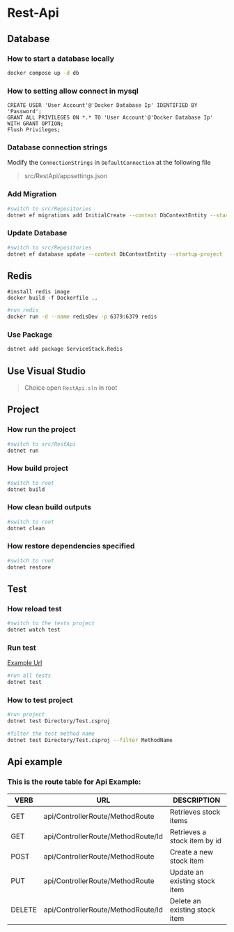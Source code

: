 # Rest-Api

## Database

### How to start a database locally

```sh
docker compose up -d db
```

### How to setting allow connect in mysql

```mysql
CREATE USER 'User Account'@'Docker Database Ip' IDENTIFIED BY 'Password';
GRANT ALL PRIVILEGES ON *.* TO 'User Account'@'Docker Database Ip' WITH GRANT OPTION;
Flush Privileges;
```

### Database connection strings

Modify the `ConnectionStrings` in `DefaultConnection` at the following file

> src/RestApi/appsettings.json

### Add Migration

```sh
#switch to src/Repositories
dotnet ef migrations add InitialCreate --context DbContextEntity --startup-project ../RestApi
```

### Update Database

```sh
#switch to src/Repositories
dotnet ef database update --context DbContextEntity --startup-project ../RestApi
```

## Redis

```shell
#install redis image
docker build -f Dockerfile ..
```

```sh
#run redis
docker run -d --name redisDev -p 6379:6379 redis
```

### Use Package

```sh
dotnet add package ServiceStack.Redis
```

## Use Visual Studio

> Choice open `RestApi.sln` in root

## Project

### How run the project

```sh
#switch to src/RestApi
dotnet run
```

### How build project

```sh
#switch to root
dotnet build
```

### How clean build outputs

```sh
#switch to root
dotnet clean
```

### How restore dependencies specified

```sh
#switch to root
dotnet restore
```

###

## Test

### How reload test

```sh
#switch to the tests project
dotnet watch test
```

### Run test

[Example Url](https://docs.microsoft.com/en-us/dotnet/core/testing/selective-unit-tests?pivots=mstest)

```sh
#run all tests
dotnet test
```

### How to test project

```sh
#run project
dotnet test Directory/Test.csproj
```

```sh
#filter the test method name
dotnet test Directory/Test.csproj --filter MethodName
```

## Api example

### This is the route table for Api Example:

| VERB   | URL                                | DESCRIPTION                   |
| ------ | ---------------------------------- | ----------------------------- |
| GET    | api/ControllerRoute/MethodRoute    | Retrieves stock items         |
| GET    | api/ControllerRoute/MethodRoute/Id | Retrieves a stock item by id  |
| POST   | api/ControllerRoute/MethodRoute    | Create a new stock item       |
| PUT    | api/ControllerRoute/MethodRoute    | Update an existing stock item |
| DELETE | api/ControllerRoute/MethodRoute/Id | Delete an existing stock item |
